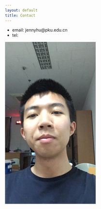 ```yaml
---
layout: default
title: Contact
---
```


<div class="one-half">
	<ul>
		<li>email: jennyhu@pku.edu.cn</li>
		<li>tel: </li>
	</ul>
</div>
<img src="./bunnybunny.jpg" width="300px" >
<!-- <br/>Her Boyfriend -->